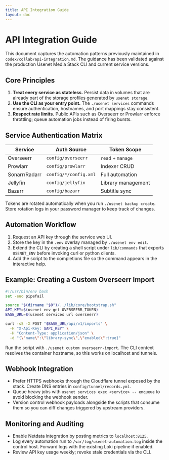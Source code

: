 ```yaml
---
title: API Integration Guide
layout: doc
---
```


# API Integration Guide

This document captures the automation patterns previously maintained in
`codex/collab/api-integration.md`. The guidance has been validated against
the production Usenet Media Stack CLI and current service versions.

## Core Principles

1. **Treat every service as stateless.** Persist data in volumes that are
   already part of the storage profiles generated by `usenet storage`.
2. **Use the CLI as your entry point.** The `./usenet services` commands
   ensure authentication, hostnames, and port mappings stay consistent.
3. **Respect rate limits.** Public APIs such as Overseerr or Prowlarr
   enforce throttling; queue automation jobs instead of firing bursts.

## Service Authentication Matrix

| Service      | Auth Source           | Token Scope            |
|--------------|-----------------------|------------------------|
| Overseerr    | `config/overseerr`    | `read` + `manage`      |
| Prowlarr     | `config/prowlarr`     | Indexer CRUD           |
| Sonarr/Radarr| `config/*/config.xml` | Full automation        |
| Jellyfin     | `config/jellyfin`     | Library management     |
| Bazarr       | `config/bazarr`       | Subtitle sync          |

Tokens are rotated automatically when you run `./usenet backup create`.
Store rotation logs in your password manager to keep track of changes.

## Automation Workflow

1. Request an API key through the service web UI.
2. Store the key in the `.env` overlay managed by `./usenet env edit`.
3. Extend the CLI by creating a shell script under `lib/commands` that
   exports `USENET_ENV` before invoking curl or python clients.
4. Add the script to the completions file so the command appears in the
   interactive help.

## Example: Creating a Custom Overseerr Import

```bash
#!/usr/bin/env bash
set -euo pipefail

source "$(dirname "$0")/../lib/core/bootstrap.sh"
API_KEY=$(usenet env get OVERSEERR_TOKEN)
BASE_URL=$(usenet services url overseerr)

curl -sS -X POST "$BASE_URL/api/v1/imports" \
  -H "X-Api-Key: $API_KEY" \
  -H "Content-Type: application/json" \
  -d "{\"name\":\"library-sync\",\"enabled\":true}"
```

Run the script with `./usenet custom overseerr-import`. The CLI context
resolves the container hostname, so this works on localhost and tunnels.

## Webhook Integration

- Prefer HTTPS webhooks through the Cloudflare tunnel exposed by the
  stack. Create DNS entries in `config/tunnel/records.yml`.
- Queue heavy jobs with `usenet services exec <service> -- enqueue` to
  avoid blocking the webhook sender.
- Version control webhook payloads alongside the scripts that consume
  them so you can diff changes triggered by upstream providers.

## Monitoring and Auditing

- Enable Netdata integration by posting metrics to `localhost:8125`.
- Log every automation run to `/var/log/usenet-automation.log` inside the
  control host. Forward logs with the existing Loki pipeline if enabled.
- Review API key usage weekly; revoke stale credentials via the CLI.
